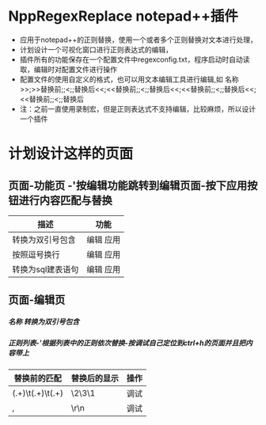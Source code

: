 # NppRegexReplace notepad++插件
* 应用于notepad++的正则替换，使用一个或者多个正则替换对文本进行处理，  
* 计划设计一个可视化窗口进行正则表达式的编辑，  
* 插件所有的功能保存在一个配置文件中regexconfig.txt，程序启动时自动读取，编辑时对配置文件进行操作  
* 配置文件的使用自定义的格式，也可以用文本编辑工具进行编辑,如 名称>>;>>替换前;;<;;替换后<<;<<替换前;;<;;替换后<<;<<替换前;;<;;替换后<<;<<替换前;;<;;替换后
* 注：之前一直使用录制宏，但是正则表达式不支持编辑，比较麻烦，所以设计一个插件


# 计划设计这样的页面

## 页面-功能页 -'按编辑功能跳转到编辑页面-按下应用按钮进行内容匹配与替换

 描述  | 功能  
 ---- | ----- 
 转换为双引号包含  | 编辑 应用
 按照逗号换行  | 编辑 应用
 转换为sql建表语句  | 编辑 应用 
## 页面-编辑页

##### 名称   转换为双引号包含   
##### 正则列表-'根据列表中的正则依次替换-按调试自己定位到ctrl+h的页面并且把内容带上
 
 替换前的匹配  |  替换后的显示  | 操作
 ---- | ----- | -----
 (.+)\t(.+)\t(.+)  |  \2\3\1 | 调试
 ,  | \r\n | 调试
 